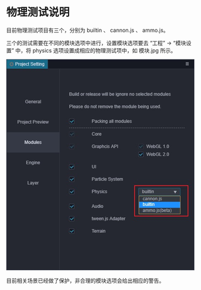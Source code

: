# 物理测试说明

目前物理测试项目有三个，分别为 builtin 、 cannon.js 、 ammo.js。

三个的测试需要在不同的模块选项中进行，设置模块选项要去 “工程” -> “模块设置” 中，将 physics 选项设置成相应的物理测试项中，如 模块.jpg 所示。

![模块选项](模块.jpg)

目前相关场景已经做了保护，非合理的模块选项会给出相应的警告。
